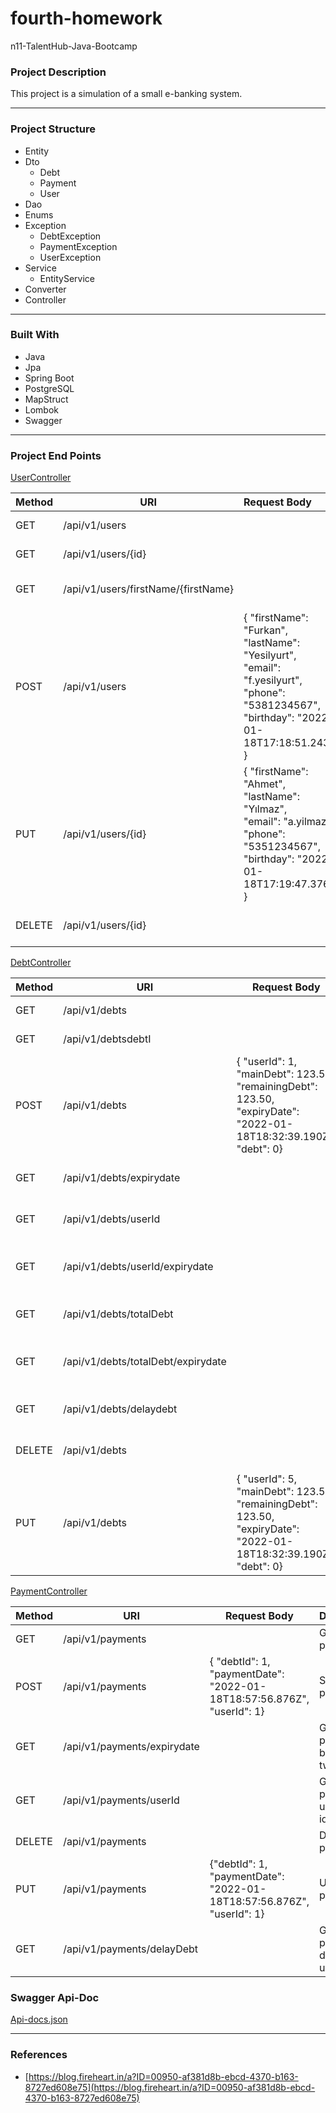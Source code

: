 # fourth-homework
n11-TalentHub-Java-Bootcamp

### Project Description
This project is a simulation of a small e-banking system. 
___________________________________________________________________
### Project Structure
* Entity
* Dto
  * Debt
  * Payment
  * User
* Dao
* Enums
* Exception
  * DebtException
  * PaymentException
  * UserException
* Service
  * EntityService
* Converter
* Controller
___________________________________________________________________
### Built With
* Java
* Jpa
* Spring Boot
* PostgreSQL
* MapStruct
* Lombok
* Swagger
___________________________________________________________________
### Project End Points

[UserController](https://github.com/n11-TalentHub-Java-Bootcamp/fourth-homework-furkanyesilyurt/blob/b492acb2d67fe2991246c3adf3719e9ed9d749b3/src/main/java/com/furkanyesilyurt/fourthHomework/controller/UserController.java)

| Method | URI                                 | Request Body                                                 | Description                 |
| ------ | ----------------------------------- | :----------------------------------------------------------- | --------------------------- |
| GET    | /api/v1/users                       |                                                              | Get all users               |
| GET    | /api/v1/users/{id}                  |                                                              | Get a user using id         |
| GET    | /api/v1/users/firstName/{firstName} |                                                              | Get a user using first name |
| POST   | /api/v1/users                       | {   "firstName": "Furkan",   <br/>	"lastName": "Yesilyurt",   <br/>	"email": "f.yesilyurt",   <br/>	"phone": "5381234567",   <br/>	"birthday": "2022-01-18T17:18:51.243Z" } | Save a user                 |
| PUT    | /api/v1/users/{id}                  | {   "firstName": "Ahmet",<br/>	"lastName": "Yılmaz",<br/>	"email": "a.yilmaz",<br/>	"phone": "5351234567",<br/>	"birthday": "2022-01-18T17:19:47.376Z" } | Update a user using id      |
| DELETE | /api/v1/users/{id}                  |                                                              | Delete a user using id      |

[DebtController](https://github.com/n11-TalentHub-Java-Bootcamp/fourth-homework-furkanyesilyurt/blob/b492acb2d67fe2991246c3adf3719e9ed9d749b3/src/main/java/com/furkanyesilyurt/fourthHomework/controller/DebtController.java)

| Method | URI                                | Request Body                                                 | Description                       |
| ------ | ---------------------------------- | ------------------------------------------------------------ | --------------------------------- |
| GET    | /api/v1/debts                      |                                                              | Get all debts                     |
| GET    | /api/v1/debtsdebtI                 |                                                              | Get a debt using id               |
| POST   | /api/v1/debts                      | {  "userId": 1,<br/>	  "mainDebt": 123.50,<br/>	  "remainingDebt": 123.50,<br/>	  "expiryDate": "2022-01-18T18:32:39.190Z",<br/>	  "debt": 0} | Save a debt                       |
| GET    | /api/v1/debts/expirydate           |                                                              | Get debts between two dates       |
| GET    | /api/v1/debts/userId               |                                                              | Get debts using user id           |
| GET    | /api/v1/debts/userId/expirydate    |                                                              | Get overdue debts of the user     |
| GET    | /api/v1/debts/totalDebt            |                                                              | Get sum debts of the user         |
| GET    | /api/v1/debts/totalDebt/expirydate |                                                              | Get sum overdue debts of the user |
| GET    | /api/v1/debts/delaydebt            |                                                              | Get delay hike of the user        |
| DELETE | /api/v1/debts                      |                                                              | Delete a debt using user id       |
| PUT    | /api/v1/debts                      | {  "userId": 5,<br/>	  "mainDebt": 123.50,<br/>	  "remainingDebt": 123.50,<br/>	  "expiryDate": "2022-01-18T18:32:39.190Z",<br/>	  "debt": 0} | Update a debt using id            |

[PaymentController](https://github.com/n11-TalentHub-Java-Bootcamp/fourth-homework-furkanyesilyurt/blob/b492acb2d67fe2991246c3adf3719e9ed9d749b3/src/main/java/com/furkanyesilyurt/fourthHomework/controller/PaymentController.java)

| Method | URI                         | Request Body                                                 | Description                              |
| ------ | --------------------------- | ------------------------------------------------------------ | ---------------------------------------- |
| GET    | /api/v1/payments            |                                                              | Gel all payments                         |
| POST   | /api/v1/payments            | {  "debtId": 1,<br/>  "paymentDate": "2022-01-18T18:57:56.876Z",<br/>  "userId": 1} | Save a payment                           |
| GET    | /api/v1/payments/expirydate |                                                              | Get payments between two dates           |
| GET    | /api/v1/payments/userId     |                                                              | Get a payment using user id              |
| DELETE | /api/v1/payments            |                                                              | Delete a payment                         |
| PUT    | /api/v1/payments            | {"debtId": 1,<br/>  "paymentDate": "2022-01-18T18:57:56.876Z", <br/>  "userId": 1} | Update a payment                         |
| GET    | /api/v1/payments/delayDebt  |                                                              | Get total paid delay debts using user id |


### Swagger Api-Doc
[Api-docs.json](https://github.com/n11-TalentHub-Java-Bootcamp/fourth-homework-furkanyesilyurt/blob/5607d29ff0bd34510b688285d20cae93dc89fa36/src/main/resources/api-docs.json)

___________________________________________________________________
### References
* [https://blog.fireheart.in/a?ID=00950-af381d8b-ebcd-4370-b163-8727ed608e75](https://blog.fireheart.in/a?ID=00950-af381d8b-ebcd-4370-b163-8727ed608e75)

